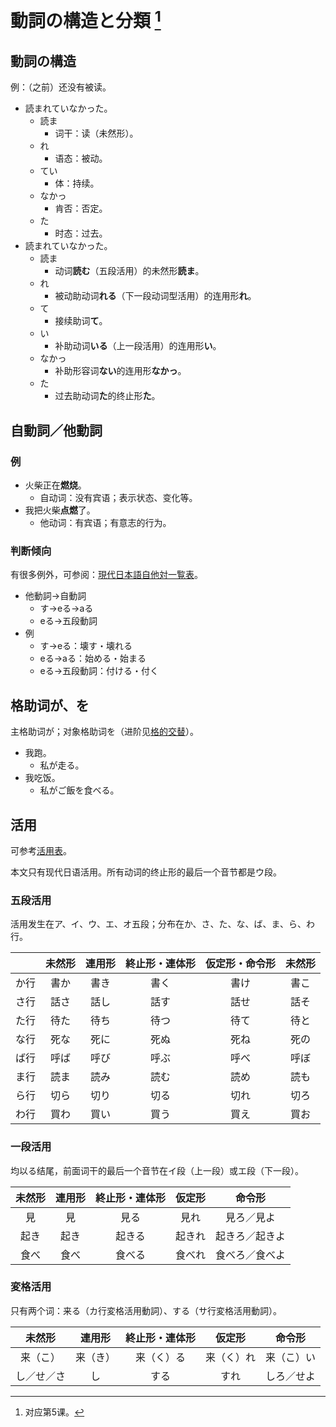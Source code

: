 # 動詞の構造と分類  [^title]

## 動詞の構造
例：（之前）还没有被读。
- 読まれていなかった。
  - 読ま
    - 词干：读（未然形）。
  - れ
    - 语态：被动。
  - てい
    - 体：持续。
  - なかっ
    - 肯否：否定。
  - た
    - 时态：过去。
- 読まれていなかった。
  - 読ま
    - 动词**読む**（五段活用）的未然形**読ま**。
  - れ
    - 被动助动词**れる**（下一段动词型活用）的连用形**れ**。
  - て
    - 接续助词**て**。
  - い
    - 补助动词**いる**（上一段活用）的连用形**い**。
  - なかっ
    - 补助形容词**ない**的连用形**なかっ**。
  - た
    - 过去助动词**た**的终止形**た**。

## 自動詞／他動詞
### 例
- 火柴正在**燃烧**。
  - 自动词：没有宾语；表示状态、变化等。
- 我把火柴**点燃**了。
  - 他动词：有宾语；有意志的行为。

### 判断倾向
有很多例外，可参阅：[現代日本語自他対一覧表](https://watp.ninjal.ac.jp/resources/)。

- 他動詞→自動詞
  - す→eる→aる
  - eる→五段動詞
- 例
  - す→eる：壊す・壊れる
  - eる→aる：始める・始まる
  - eる→五段動詞：付ける・付く

## 格助词が、を
主格助词が；对象格助词を（进阶见[格的交替](./96-kaku-no-kaisoukei-to-koutai.md#がとをの交替)）。

- 我跑。
  - 私が走る。
- 我吃饭。
  - 私がご飯を食べる。

## 活用
可参考[活用表](../appendix/katsuyou.md)。

本文只有现代日语活用。所有动词的终止形的最后一个音节都是ウ段。

### 五段活用
活用发生在ア、イ、ウ、エ、オ五段；分布在か、さ、た、な、ば、ま、ら、わ行。

|  | **未然形** | **連用形** | **終止形・連体形** | **仮定形・命令形** | **未然形** |
|:--------:|:-------:|:-------:|:------------:|:------------:|:-------:|
| か行       | 書か      | 書き      | 書く           | 書け           | 書こ      |
| さ行       | 話さ      | 話し      | 話す           | 話せ           | 話そ      |
| た行       | 待た      | 待ち      | 待つ           | 待て           | 待と      |
| な行       | 死な      | 死に      | 死ぬ           | 死ね           | 死の      |
| ば行       | 呼ば      | 呼び      | 呼ぶ           | 呼べ           | 呼ぼ      |
| ま行       | 読ま      | 読み      | 読む           | 読め           | 読も      |
| ら行       | 切ら      | 切り      | 切る           | 切れ           | 切ろ      |
| わ行       | 買わ      | 買い      | 買う           | 買え           | 買お      |


### 一段活用
均以る结尾，前面词干的最后一个音节在イ段（上一段）或エ段（下一段）。

| **未然形** | **連用形** | **終止形・連体形** | **仮定形** | **命令形** |
|:-------:|:-------:|:-----------:|:-------:|:-------:|
| 見       | 見       | 見る          | 見れ      | 見ろ／見よ   |
| 起き      | 起き      | 起きる         | 起きれ     | 起きろ／起きよ |
| 食べ      | 食べ      | 食べる         | 食べれ     | 食べろ／食べよ |

### 変格活用
只有两个词：来る（カ行変格活用動詞）、する（サ行変格活用動詞）。

| **未然形** | **連用形** | **終止形・連体形** | **仮定形** | **命令形** |
|:-------:|:-------:|:-----------:|:-------:|:-------:|
| 来（こ）    | 来（き）    | 来（く）る       | 来（く）れ   | 来（こ）い   |
| し／せ／さ   | し       | する          | すれ      | しろ／せよ   |

[^title]: 对应第5课。

